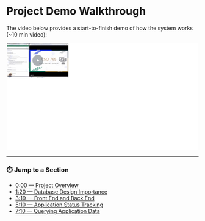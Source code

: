 # Project Demo Walkthrough

The video below provides a start-to-finish demo of how the system works (~10 min video):

<div align="center">
  <a href="https://www.loom.com/share/9c372f78ae184edd886cea7a3eaa6045" target="_blank">
    <img 
      src="https://raw.githubusercontent.com/brockgion/ixport/main/project%20files/project-thumbnail.jpg" 
      width="500" 
      alt="Watch the project demo on Loom"
    >
  </a>
</div>

---

### ⏱️ Jump to a Section

- [0:00 — Project Overview](https://www.loom.com/share/9c372f78ae184edd886cea7a3eaa6045?t=0)
- [1:20 — Database Design Importance](https://www.loom.com/share/9c372f78ae184edd886cea7a3eaa6045?t=80)
- [3:19 — Front End and Back End](https://www.loom.com/share/9c372f78ae184edd886cea7a3eaa6045?t=199)
- [5:10 — Application Status Tracking](https://www.loom.com/share/9c372f78ae184edd886cea7a3eaa6045?t=310)
- [7:10 — Querying Application Data](https://www.loom.com/share/9c372f78ae184edd886cea7a3eaa6045?t=430)
